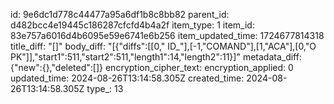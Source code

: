 id: 9e6dc1d778c44477a95a6df1b8c8bb82
parent_id: d482bcc4e19445c186287cfcfd4b4a2f
item_type: 1
item_id: 83e757a6016d4b6095e59e6741e6b256
item_updated_time: 1724677814318
title_diff: "[]"
body_diff: "[{\"diffs\":[[0,\" ID_\"],[-1,\"COMAND\"],[1,\"ACA\"],[0,\"O PK\"]],\"start1\":511,\"start2\":511,\"length1\":14,\"length2\":11}]"
metadata_diff: {"new":{},"deleted":[]}
encryption_cipher_text: 
encryption_applied: 0
updated_time: 2024-08-26T13:14:58.305Z
created_time: 2024-08-26T13:14:58.305Z
type_: 13
